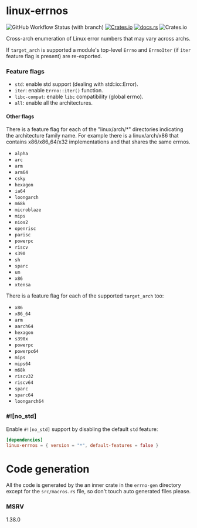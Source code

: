 # linux-errnos

![GitHub Workflow Status (with branch)](https://img.shields.io/github/actions/workflow/status/shurizzle/linux-errnos/unit-test.yml?branch=master&style=for-the-badge)
[![Crates.io](https://img.shields.io/crates/v/linux-errnos?style=for-the-badge)](https://crates.io/crates/linux-errnos)
[![docs.rs](https://img.shields.io/docsrs/linux-errnos?style=for-the-badge)](https://docs.rs/linux-errnos)
![Crates.io](https://img.shields.io/crates/l/linux-errnos?style=for-the-badge)

Cross-arch enumeration of Linux error numbers that may vary across archs.

If `target_arch` is supported a module's top-level `Errno` and `ErrnoIter` (if
`iter` feature flag is present) are re-exported.

### Feature flags

- `std`: enable std support (dealing with std::io::Error).
- `iter`: enable `Errno::iter()` function.
- `libc-compat`: enable `libc` compatibility (global errno).
- `all`: enable all the architectures.

#### Other flags

There is a feature flag for each of the "linux/arch/*" directories indicating
the architecture family name. For example there is a linux/arch/x86 that
contains x86/x86_64/x32 implementations and that shares the same errnos.

- `alpha`
- `arc`
- `arm`
- `arm64`
- `csky`
- `hexagon`
- `ia64`
- `loongarch`
- `m68k`
- `microblaze`
- `mips`
- `nios2`
- `openrisc`
- `parisc`
- `powerpc`
- `riscv`
- `s390`
- `sh`
- `sparc`
- `um`
- `x86`
- `xtensa`

There is a feature flag for each of the supported `target_arch` too:

- `x86`
- `x86_64`
- `arm`
- `aarch64`
- `hexagon`
- `s390x`
- `powerpc`
- `powerpc64`
- `mips`
- `mips64`
- `m68k`
- `riscv32`
- `riscv64`
- `sparc`
- `sparc64`
- `loongarch64`

### #![no_std]

Enable `#![no_std]` support by disabling the default `std` feature:

```toml
[dependencies]
linux-errnos = { version = "*", default-features = false }
```

# Code generation

All the code is generated by the an inner crate in the `errno-gen` directory
except for the `src/macros.rs` file, so don't touch auto generated files please.

### MSRV

1.38.0
